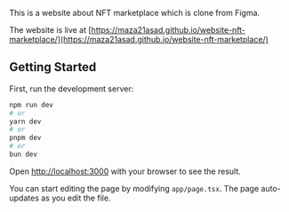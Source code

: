 This is a website about NFT marketplace which is clone from Figma.

The website is live at [https://maza21asad.github.io/website-nft-marketplace/](https://maza21asad.github.io/website-nft-marketplace/)

## Getting Started

First, run the development server:

```bash
npm run dev
# or
yarn dev
# or
pnpm dev
# or
bun dev
```

Open [http://localhost:3000](http://localhost:3000) with your browser to see the result.

You can start editing the page by modifying `app/page.tsx`. The page auto-updates as you edit the file.
